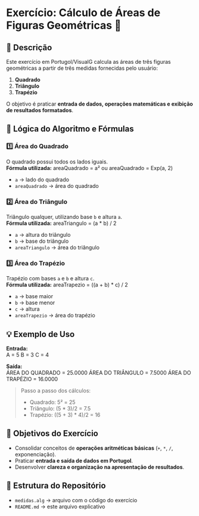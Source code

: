 # Exercício: Cálculo de Áreas de Figuras Geométricas 📐

## 🧠 Descrição
Este exercício em Portugol/VisualG calcula as áreas de três figuras geométricas a partir de três medidas fornecidas pelo usuário:

1. **Quadrado**  
2. **Triângulo**  
3. **Trapézio**

O objetivo é praticar **entrada de dados, operações matemáticas e exibição de resultados formatados**.

## 🧩 Lógica do Algoritmo e Fórmulas

### 1️⃣ Área do Quadrado
O quadrado possui todos os lados iguais.  
**Fórmula utilizada:** 
areaQuadrado = a² ou areaQuadrado = Exp(a, 2)
- `a` → lado do quadrado  
- `areaQuadrado` → área do quadrado

### 2️⃣ Área do Triângulo
Triângulo qualquer, utilizando base `b` e altura `a`.  
**Fórmula utilizada:**
areaTriangulo = (a * b) / 2
- `a` → altura do triângulo  
- `b` → base do triângulo  
- `areaTriangulo` → área do triângulo

### 3️⃣ Área do Trapézio
Trapézio com bases `a` e `b` e altura `c`.  
**Fórmula utilizada:**
areaTrapezio = ((a + b) * c) / 2
- `a` → base maior  
- `b` → base menor  
- `c` → altura  
- `areaTrapezio` → área do trapézio

## 💡 Exemplo de Uso

**Entrada:**  
A = 5
B = 3
C = 4

**Saída:**  
ÁREA DO QUADRADO = 25.0000
ÁREA DO TRIÂNGULO = 7.5000
ÁREA DO TRAPÉZIO = 16.0000

> Passo a passo dos cálculos:  
> - Quadrado: 5² = 25  
> - Triângulo: (5 * 3)/2 = 7.5  
> - Trapézio: ((5 + 3) * 4)/2 = 16

## 🎯 Objetivos do Exercício
- Consolidar conceitos de **operações aritméticas básicas** (`+`, `*`, `/`, exponenciação).  
- Praticar **entrada e saída de dados em Portugol**.  
- Desenvolver **clareza e organização na apresentação de resultados**.

## 📁 Estrutura do Repositório
- `medidas.alg` → arquivo com o código do exercício  
- `README.md` → este arquivo explicativo
